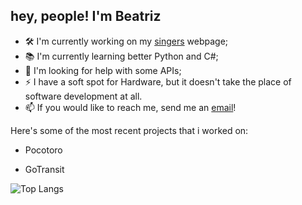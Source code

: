 ## hey, people! I'm Beatriz

<!--

- 🔭 I’m currently working on ...
- 🌱 I’m currently learning ...
- 👯 I’m looking to collaborate on ...
- 🤔 I’m looking for help with ...
- 💬 Ask me about ...
- 📫 How to reach me: ...
- 😄 Pronouns: ...
- ⚡ Fun fact: ...
-->
* 🛠 I'm currently working on my [singers]() webpage;
* 📚 I'm currently learning better Python and C#;
* 🤔 I'm looking for help with some APIs;
* ⚡ I have a soft spot for Hardware, but it doesn't take the place of software development at all.
* 📫 If you would like to reach me, send me an [email](mailto:eduaobeatriz@gmail.com)!

Here's some of the most recent projects that i worked on:
* Pocotoro
  
* GoTransit

![Top Langs](https://github-readme-stats.vercel.app/api/top-langs/?username=beduao&layout=donut)
